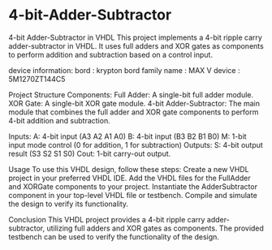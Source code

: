 # 4-bit-Adder-Subtractor
4-bit Adder-Subtractor in VHDL
This project implements a 4-bit ripple carry adder-subtractor in VHDL. It uses full adders and XOR gates as components to perform addition and subtraction based on a control input.

device information: 
bord : krypton bord
family name : MAX V
device : 5M1270ZT144C5

Project Structure
Components:
Full Adder: A single-bit full adder module.
XOR Gate: A single-bit XOR gate module.
4-bit Adder-Subtractor: The main module that combines the full adder and XOR gate components to perform 4-bit addition and subtraction.

Inputs:
A: 4-bit input (A3 A2 A1 A0)
B: 4-bit input (B3 B2 B1 B0)
M: 1-bit input mode control (0 for addition, 1 for subtraction)
Outputs:
S: 4-bit output result (S3 S2 S1 S0)
Cout: 1-bit carry-out output.

Usage
To use this VHDL design, follow these steps:
Create a new VHDL project in your preferred VHDL IDE.
Add the VHDL files for the FullAdder and  XORGate components to your project.
Instantiate the AdderSubtractor component in your top-level VHDL file or testbench.
Compile and simulate the design to verify its functionality.

Conclusion
This VHDL project provides a 4-bit ripple carry adder-subtractor, utilizing full adders and XOR gates as components. The provided testbench can be used to verify the functionality of the design.
